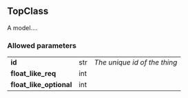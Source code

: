## TopClass
A model....

### Allowed parameters
<table>
  <tr>
    <td><b>id</b></td>
    <td>str</td>
    <td><i>The unique id of the thing</i></td>
 </tr>


  <tr>
    <td><b>float_like_req</b></td>
    <td>int</td>
    <td><i></i></td>
 </tr>


  <tr>
    <td><b>float_like_optional</b></td>
    <td>int</td>
    <td><i></i></td>
 </tr>


</table>
